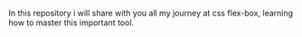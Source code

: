 In this repository i will share with you all my journey at css flex-box, learning how to master this important tool.

